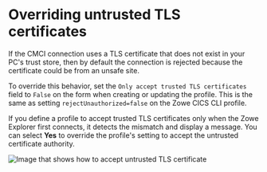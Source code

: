 # Overriding untrusted TLS certificates

If the CMCI connection uses a TLS certificate that does not exist in your PC's trust store, then by default the connection is rejected because the certificate could be from an unsafe site.

To override this behavior, set the `Only accept trusted TLS certificates` field to `False` on the form when creating or updating the profile. This is the same as setting `rejectUnauthorized=false` on the Zowe CICS CLI profile.

If you define a profile to accept trusted TLS certificates only when the Zowe Explorer first connects, it detects the mismatch and display a message. You can select **Yes** to override the profile's setting to accept the untrusted certificate authority.  

![Image that shows how to accept untrusted TLS certificate](/stable/images/ze-cics/untrusted-cert.gif)
